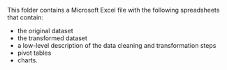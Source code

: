 This folder contains a Microsoft Excel file with the following spreadsheets that contain:

- the original dataset
- the transformed dataset
- a low-level description of the data cleaning and transformation steps
- pivot tables
- charts.
